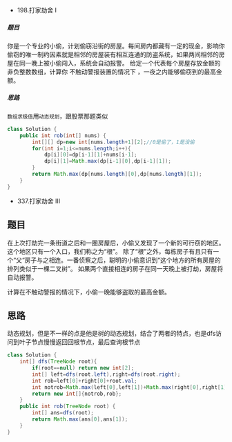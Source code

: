 *   198.打家劫舍 I
#####  题目

你是一个专业的小偷，计划偷窃沿街的房屋。每间房内都藏有一定的现金，影响你偷窃的唯一制约因素就是相邻的房屋装有相互连通的防盗系统，如果两间相邻的房屋在同一晚上被小偷闯入，系统会自动报警。
给定一个代表每个房屋存放金额的非负整数数组，计算你 不触动警报装置的情况下 ，一夜之内能够偷窃到的最高金额。

##### 思路
`数组求极值`用`动态规划`，跟股票那题类似

```java
class Solution {
    public int rob(int[] nums) {
        int[][] dp=new int[nums.length+1][2];//0是偷了，1是没偷
        for(int i=1;i<=nums.length;i++){
            dp[i][0]=dp[i-1][1]+nums[i-1];
            dp[i][1]=Math.max(dp[i-1][0],dp[i-1][1]);
        }
        return Math.max(dp[nums.length][0],dp[nums.length][1]);
    }
}
```
* 337.打家劫舍 III
## 题目

在上次打劫完一条街道之后和一圈房屋后，小偷又发现了一个新的可行窃的地区。这个地区只有一个入口，我们称之为“根”。 除了“根”之外，每栋房子有且只有一个“父“房子与之相连。一番侦察之后，聪明的小偷意识到“这个地方的所有房屋的排列类似于一棵二叉树”。 如果两个直接相连的房子在同一天晚上被打劫，房屋将自动报警。

计算在不触动警报的情况下，小偷一晚能够盗取的最高金额。

## 思路

动态规划，但是不一样的点是他是树的动态规划，结合了两者的特点，也是dfs访问到叶子节点慢慢返回回根节点，最后查询根节点

```java
class Solution {
    int[] dfs(TreeNode root){
        if(root==null) return new int[2]; 
        int[] left=dfs(root.left),right=dfs(root.right);
        int rob=left[0]+right[0]+root.val;
        int notrob=Math.max(left[0],left[1])+Math.max(right[0],right[1]);
        return new int[]{notrob,rob};
    }
    public int rob(TreeNode root) {
        int[] ans=dfs(root);
        return Math.max(ans[0],ans[1]);
    }
}
```

